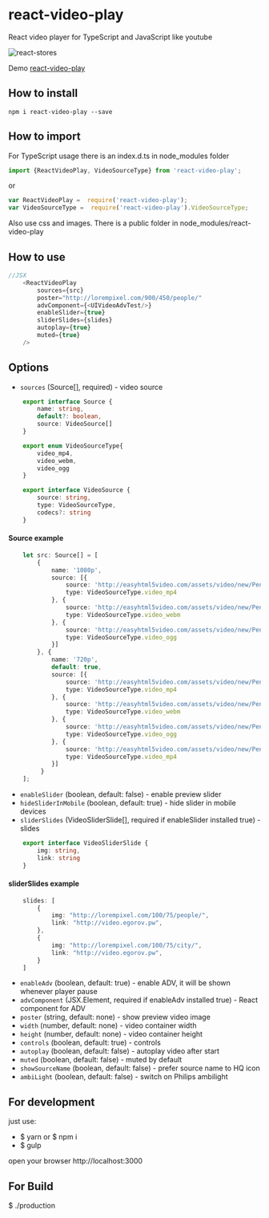 # react-video-play

React video player for TypeScript and JavaScript like youtube

![react-stores](https://github.com/egorovsa/react-video-play/blob/master/screenshot.png?raw=true)

Demo [react-video-play](http://video.egorov.pw)

## How to install
```
npm i react-video-play --save
```

## How to import

For TypeScript usage there is an index.d.ts in node_modules folder
```typescript
import {ReactVideoPlay, VideoSourceType} from 'react-video-play';
```

or

```javascript
var ReactVideoPlay =  require('react-video-play');
var VideoSourceType =  require('react-video-play').VideoSourceType;
```

Also use css and images. There is a public folder in node_modules/react-video-play

## How to use

```typescript
//JSX
    <ReactVideoPlay
        sources={src}
        poster="http://lorempixel.com/900/450/people/"
        advComponent={<UIVideoAdvTest/>}
        enableSlider={true}
        sliderSlides={slides}
        autoplay={true}
        muted={true}
    />
```

## Options
+ `sources` (Source[], required) - video source

```typescript
    export interface Source {
    	name: string,
    	default?: boolean,
    	source: VideoSource[]
    }

    export enum VideoSourceType{
        video_mp4,
        video_webm,
        video_ogg
    }

    export interface VideoSource {
        source: string,
        type: VideoSourceType,
        codecs?: string
    }
```

#### Source example

```typescript
    let src: Source[] = [
        {
            name: '1080p',
            source: [{
                source: 'http://easyhtml5video.com/assets/video/new/Penguins_of_Madagascar.mp4',
                type: VideoSourceType.video_mp4
            }, {
                source: 'http://easyhtml5video.com/assets/video/new/Penguins_of_Madagascar.webm',
                type: VideoSourceType.video_webm
            }, {
                source: 'http://easyhtml5video.com/assets/video/new/Penguins_of_Madagascar.ogv',
                type: VideoSourceType.video_ogg
            }]
        }, {
            name: '720p',
            default: true,
            source: [{
                source: 'http://easyhtml5video.com/assets/video/new/Penguins_of_Madagascar.mp4',
                type: VideoSourceType.video_mp4
            }, {
                source: 'http://easyhtml5video.com/assets/video/new/Penguins_of_Madagascar.webm',
                type: VideoSourceType.video_webm
            }, {
                source: 'http://easyhtml5video.com/assets/video/new/Penguins_of_Madagascar.ogv',
                type: VideoSourceType.video_ogg
            }, {
                source: 'http://easyhtml5video.com/assets/video/new/Penguins_of_Madagascar.m4v',
                type: VideoSourceType.video_mp4
            }]
         }
    ];
```

+ `enableSlider` (boolean, default: false) - enable preview slider
+ `hideSliderInMobile` (boolean, default: true) - hide slider in mobile devices
+ `sliderSlides` (VideoSliderSlide[], required if enableSlider installed true) - slides

```typescript
    export interface VideoSliderSlide {
    	img: string,
    	link: string
    }
```

#### sliderSlides example

```typescript
    slides: [
        {
            img: "http://lorempixel.com/100/75/people/",
            link: "http://video.egorov.pw",
        },
        {
            img: "http://lorempixel.com/100/75/city/",
            link: "http://video.egorov.pw",
        }
    ]
```

+ `enableAdv` (boolean, default: true) - enable ADV, it will be shown whenever player pause
+ `advComponent` (JSX.Element, required if enableAdv installed true) - React component for ADV
+ `poster` (string, default: none) - show preview video image
+ `width` (number, default: none) - video container width
+ `height` (number, default: none) - video container height
+ `controls` (boolean, default: true) - controls
+ `autoplay` (boolean, default: false) - autoplay video after start
+ `muted` (boolean, default: false) - muted by default
+ `showSourceName` (boolean, default: false) - prefer source name to HQ icon
+ `ambiLight` (boolean, default: false) - switch on Philips ambilight


## For development
just use:

+ $ yarn or $ npm i
+ $ gulp

open your browser http://localhost:3000

## For Build

$ ./production
